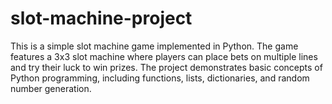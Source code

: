 # slot-machine-project
This is a simple slot machine game implemented in Python. The game features a 3x3 slot machine where players can place bets on multiple lines and try their luck to win prizes. The project demonstrates basic concepts of Python programming, including functions, lists, dictionaries, and random number generation. 
